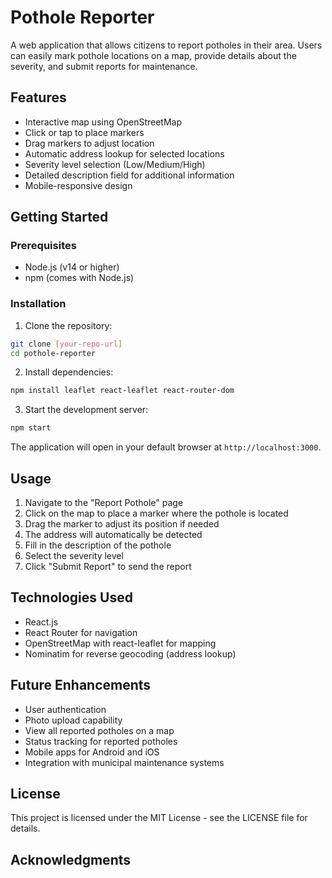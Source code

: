 # Pothole Reporter

A web application that allows citizens to report potholes in their area. Users can easily mark pothole locations on a map, provide details about the severity, and submit reports for maintenance.

## Features

- Interactive map using OpenStreetMap
- Click or tap to place markers
- Drag markers to adjust location
- Automatic address lookup for selected locations
- Severity level selection (Low/Medium/High)
- Detailed description field for additional information
- Mobile-responsive design

## Getting Started

### Prerequisites

- Node.js (v14 or higher)
- npm (comes with Node.js)

### Installation

1. Clone the repository:
```bash
git clone [your-repo-url]
cd pothole-reporter
```

2. Install dependencies:
```bash
npm install leaflet react-leaflet react-router-dom
```

3. Start the development server:
```bash
npm start
```

The application will open in your default browser at `http://localhost:3000`.

## Usage

1. Navigate to the "Report Pothole" page
2. Click on the map to place a marker where the pothole is located
3. Drag the marker to adjust its position if needed
4. The address will automatically be detected
5. Fill in the description of the pothole
6. Select the severity level
7. Click "Submit Report" to send the report

## Technologies Used

- React.js
- React Router for navigation
- OpenStreetMap with react-leaflet for mapping
- Nominatim for reverse geocoding (address lookup)

## Future Enhancements

- User authentication
- Photo upload capability
- View all reported potholes on a map
- Status tracking for reported potholes
- Mobile apps for Android and iOS
- Integration with municipal maintenance systems

## License

This project is licensed under the MIT License - see the LICENSE file for details.

## Acknowledgments
